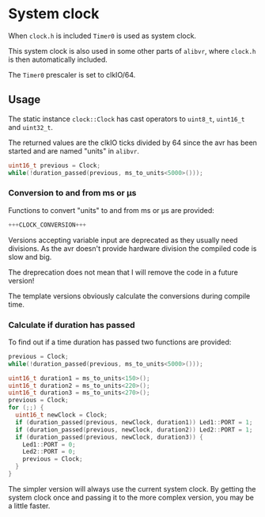 # System clock

When `clock.h` is included `Timer0` is used as system clock.

This system clock is also used in some other parts of `alibvr`,
where `clock.h` is then automatically included.

The `Timer0` prescaler is set to clkIO/64.


## Usage

The static instance `clock::Clock` has cast operators to `uint8_t`,
`uint16_t` and `uint32_t`.

The returned values are the clkIO ticks divided by 64 since the avr has
been started and are named "units" in `alibvr`.

```C++
uint16_t previous = Clock;
while(!duration_passed(previous, ms_to_units<5000>()));
```


### Conversion to and from ms or µs

Functions to convert "units" to and from ms or µs are provided:
```C++
+++CLOCK_CONVERSION+++
```

Versions accepting variable input are deprecated as they usually need
divisions.  As the avr doesn't provide hardware division the compiled
code is slow and big.

The dreprecation does not mean that I will remove the code in a future
version!

The template versions obviously calculate the conversions during
compile time.


### Calculate if duration has passed

To find out if a time duration has passed two functions are provided:

```C++
previous = Clock;
while(!duration_passed(previous, ms_to_units<5000>()));

uint16_t duration1 = ms_to_units<150>();
uint16_t duration2 = ms_to_units<220>();
uint16_t duration3 = ms_to_units<270>();
previous = Clock;
for (;;) {
  uint16_t newClock = Clock;
  if (duration_passed(previous, newClock, duration1)) Led1::PORT = 1;
  if (duration_passed(previous, newClock, duration2)) Led2::PORT = 1;
  if (duration_passed(previous, newClock, duration3)) {
    Led1::PORT = 0;
    Led2::PORT = 0;
    previous = Clock;
  }
}
```

The simpler version will always use the current system clock.  By
getting the system clock once and passing it to the more complex
version, you may be a little faster.
